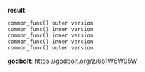 **result**:
```
common_func() outer version
common_func() inner version
common_func() inner version
common_func() inner version
common_func() outer version
```
**godbolt**: https://godbolt.org/z/6b1W6W95W
